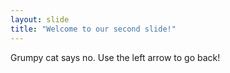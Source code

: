 ```yaml
---
layout: slide
title: "Welcome to our second slide!"
---
```

Grumpy cat says no.
Use the left arrow to go back!

